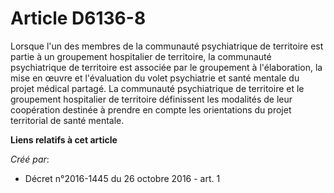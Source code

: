 # Article D6136-8

Lorsque l'un des membres de la communauté psychiatrique de territoire est partie à un groupement hospitalier de territoire,
la communauté psychiatrique de territoire est associée par le groupement à l'élaboration, la mise en œuvre et l'évaluation du
volet psychiatrie et santé mentale du projet médical partagé. La communauté psychiatrique de territoire et le groupement
hospitalier de territoire définissent les modalités de leur coopération destinée à prendre en compte les orientations du
projet territorial de santé mentale.

**Liens relatifs à cet article**

_Créé par_:

  - Décret n°2016-1445 du 26 octobre 2016 - art. 1

